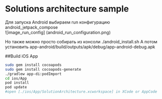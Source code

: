 
# Solutions architecture sample
Для запуска Android выбираем run конфигурацию android_jetpack_compose  
![image_run_config]
(android_run_configuration.png)
  
Но также можно просто собирать из консоли ./android_install.sh
А потом установить app-android/build/outputs/apk/debug/app-android-debug.apk  

##Build iOS App
```bash
sudo gem install cocoapods
sudo gem install cocoapods-generate
./gradlew app-di:podImport
cd ios/App
pod install
pod update
#open [./ios/App/SolutionArchitecture.xcworkspace] in XCode or AppCode and run project on iOS Emulator
```


